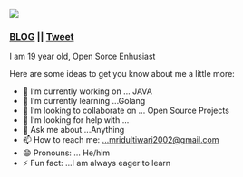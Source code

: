   ![](https://user-images.githubusercontent.com/92802892/157579254-dddded88-eaa5-4fed-b674-732c46ebe024.jpg)
### [BLOG](https://dev.to/mridul_it_is) || [Tweet](https://twitter.com/Mridul_It_is)
I am 19 year old, Open Sorce Enhusiast

Here are some ideas to get you know about me a little more:

- 🔭 I’m currently working on ... JAVA
- 🌱 I’m currently learning ...Golang
- 👯 I’m looking to collaborate on ... Open Source Projects
- 🤔 I’m looking for help with ...
- 💬 Ask me about ...Anything
- 📫 How to reach me: ...mridultiwari2002@gmail.com
- 😄 Pronouns: ... He/him
- ⚡ Fun fact: ...I am always eager to learn
